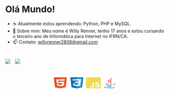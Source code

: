 # Olá Mundo!
- ☕ Atualmente estou aprendendo: Python, PHP e MySQL.
- 💬 Sobre mim: Meu nome é Willy Renner, tenho 17 anos e estou cursando o terceiro ano de Informática para Internet no IFRN/CA.
- 📫 Contato: willyrenner2808@gmail.com

#

<div style="display: flex;">
  <a href="https://github.com/willyrenner"></a>
  <div>
  <img style="margin-right: 15px" height="150em" src="https://github-readme-stats.vercel.app/api?username=willyrenner&show_icons=true&theme=jolly&include_all_commits=true&count_private=true"/>
  </div>
  <div>
  <img height="150em" src="https://camo.githubusercontent.com/4b6cf41ee78f7e36077753239209ea5f91ed75edfcdef445fd27b6b1a2cff34c/68747470733a2f2f6769746875622d726561646d652d73746174732e76657263656c2e6170702f6170692f746f702d6c616e67732f3f757365726e616d653d77696c6c7972656e6e6572266c61796f75743d636f6d70616374266c616e67735f636f756e743d3136267468656d653d6a6f6c6c79"/>
  </div>
</div>

#

<div style="display: inline_block><br>
  <img title="HTML5" align="center" alt="HTML" height="36" width="48" src="https://raw.githubusercontent.com/devicons/devicon/master/icons/html5/html5-original.svg">
  <img title="HTML5" align="center" alt="HTML" height="36" width="48" src="https://raw.githubusercontent.com/devicons/devicon/master/icons/html5/html5-original.svg">
  <img title="CSS3" align="center" alt="CSS" height="36" width="48" src="https://raw.githubusercontent.com/devicons/devicon/master/icons/css3/css3-original.svg">
  <img title="JavaScript" align="center" alt="JavaScript" height="36" width="48" src="https://raw.githubusercontent.com/devicons/devicon/master/icons/javascript/javascript-plain.svg">
  <img title="Java" align="center" alt="Java" height="36" width="48" src="https://raw.githubusercontent.com/devicons/devicon/master/icons/java/java-original.svg">
</div>
